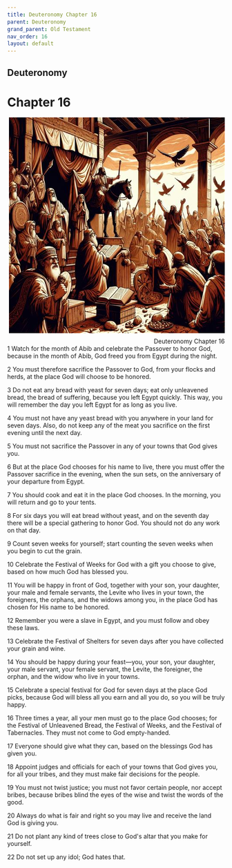 ```yaml
---
title: Deuteronomy Chapter 16
parent: Deuteronomy
grand_parent: Old Testament
nav_order: 16
layout: default
---
```


## Deuteronomy

# Chapter 16

<div style="clear: both; text-align: right;">
    <img src="/assets/Image/Deuteronomy/500/16.jpg" alt="Deuteronomy Chapter 16" class="chapter-image" style="max-width: 100%; height: auto; float: right; margin: 0 0 10px 10px; padding-left: 10%;">
    <figcaption style="font-size: 14px;">Deuteronomy Chapter 16</figcaption>
</div>
1 Watch for the month of Abib and celebrate the Passover to honor God, because in the month of Abib, God freed you from Egypt during the night.

2 You must therefore sacrifice the Passover to God, from your flocks and herds, at the place God will choose to be honored.

3 Do not eat any bread with yeast for seven days; eat only unleavened bread, the bread of suffering, because you left Egypt quickly. This way, you will remember the day you left Egypt for as long as you live.

4 You must not have any yeast bread with you anywhere in your land for seven days. Also, do not keep any of the meat you sacrifice on the first evening until the next day.

5 You must not sacrifice the Passover in any of your towns that God gives you.

6 But at the place God chooses for his name to live, there you must offer the Passover sacrifice in the evening, when the sun sets, on the anniversary of your departure from Egypt.

7 You should cook and eat it in the place God chooses. In the morning, you will return and go to your tents.

8 For six days you will eat bread without yeast, and on the seventh day there will be a special gathering to honor God. You should not do any work on that day.

9 Count seven weeks for yourself; start counting the seven weeks when you begin to cut the grain.

10 Celebrate the Festival of Weeks for God with a gift you choose to give, based on how much God has blessed you.

11 You will be happy in front of God, together with your son, your daughter, your male and female servants, the Levite who lives in your town, the foreigners, the orphans, and the widows among you, in the place God has chosen for His name to be honored.

12 Remember you were a slave in Egypt, and you must follow and obey these laws.

13 Celebrate the Festival of Shelters for seven days after you have collected your grain and wine.

14 You should be happy during your feast—you, your son, your daughter, your male servant, your female servant, the Levite, the foreigner, the orphan, and the widow who live in your towns.

15 Celebrate a special festival for God for seven days at the place God picks, because God will bless all you earn and all you do, so you will be truly happy.

16 Three times a year, all your men must go to the place God chooses; for the Festival of Unleavened Bread, the Festival of Weeks, and the Festival of Tabernacles. They must not come to God empty-handed.

17 Everyone should give what they can, based on the blessings God has given you.

18 Appoint judges and officials for each of your towns that God gives you, for all your tribes, and they must make fair decisions for the people.

19 You must not twist justice; you must not favor certain people, nor accept bribes, because bribes blind the eyes of the wise and twist the words of the good.

20 Always do what is fair and right so you may live and receive the land God is giving you.

21 Do not plant any kind of trees close to God's altar that you make for yourself.

22 Do not set up any idol; God hates that.



